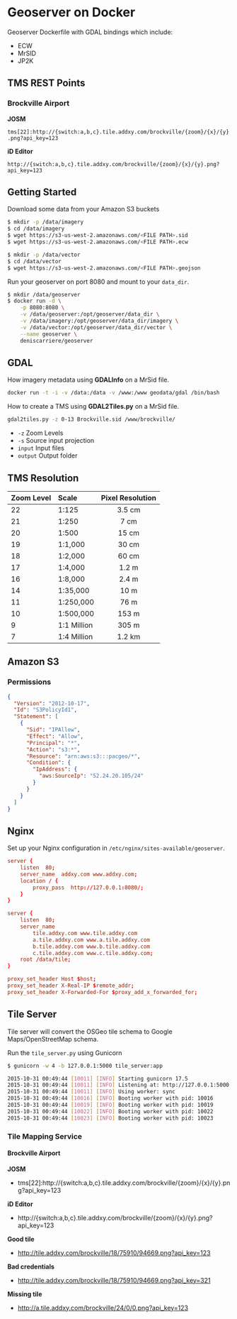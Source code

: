 Geoserver on Docker
===================

Geoserver Dockerfile with GDAL bindings which include:

- ECW
- MrSID
- JP2K

TMS REST Points
---------------

### Brockville Airport

**JOSM**

`tms[22]:http://{switch:a,b,c}.tile.addxy.com/brockville/{zoom}/{x}/{y}.png?api_key=123`

**iD Editor**

`http://{switch:a,b,c}.tile.addxy.com/brockville/{zoom}/{x}/{y}.png?api_key=123`

Getting Started
---------------

Download some data from your Amazon S3 buckets

```bash
$ mkdir -p /data/imagery
$ cd /data/imagery
$ wget https://s3-us-west-2.amazonaws.com/<FILE PATH>.sid
$ wget https://s3-us-west-2.amazonaws.com/<FILE PATH>.ecw

$ mkdir -p /data/vector
$ cd /data/vector
$ wget https://s3-us-west-2.amazonaws.com/<FILE PATH>.geojson
```

Run your geoserver on port 8080 and mount to your `data_dir`.

```bash
$ mkdir /data/geoserver
$ docker run -d \
    -p 8080:8080 \
    -v /data/geoserver:/opt/geoserver/data_dir \
    -v /data/imagery:/opt/geoserver/data_dir/imagery \
    -v /data/vector:/opt/geoserver/data_dir/vector \
    --name geoserver \
    deniscarriere/geoserver
```

GDAL
----

How imagery metadata using **GDALInfo** on a MrSid file.

```bash
docker run -t -i -v /data:/data -v /www:/www geodata/gdal /bin/bash
```

How to create a TMS using **GDAL2Tiles.py** on a MrSid file.

```bash
gdal2tiles.py -z 0-13 Brockville.sid /www/brockville/
```

- `-z` Zoom Levels
- `-s` Source input projection
- `input` Input files
- `output` Output folder


TMS Resolution
--------------

| Zoom Level |     Scale      | Pixel Resolution |
|:-----------|:---------------|:----------------:|
|  22        |  1:125         |  3.5 cm          |
|  21        |  1:250         |  7 cm            |
|  20        |  1:500         |  15 cm           |
|  19        |  1:1,000       |  30 cm           |
|  18        |  1:2,000       |  60 cm           |
|  17        |  1:4,000       |  1.2 m           |
|  16        |  1:8,000       |  2.4 m           |
|  14        |  1:35,000      |  10 m            |
|  11        |  1:250,000     |  76 m            |
|  10        |  1:500,000     |  153 m           |
|  9         |  1:1 Million   |  305 m           |
|  7         |  1:4 Million   |  1.2 km          |

Amazon S3
---------

### Permissions

```json
{
  "Version": "2012-10-17",
  "Id": "S3PolicyId1",
  "Statement": [
    {
      "Sid": "IPAllow",
      "Effect": "Allow",
      "Principal": "*",
      "Action": "s3:*",
      "Resource": "arn:aws:s3:::pacgeo/*",
      "Condition": {
        "IpAddress": {
          "aws:SourceIp": "52.24.20.105/24"
        }
      }
    }
  ]
}
```

Nginx
-----

Set up your Nginx configuration in `/etc/nginx/sites-available/geoserver`.

```conf
server {
    listen  80;
    server_name  addxy.com www.addxy.com;
    location / {
        proxy_pass  http://127.0.0.1:8080/;
    }
}

server {
    listen  80;
    server_name  
        tile.addxy.com www.tile.addxy.com
        a.tile.addxy.com www.a.tile.addxy.com
        b.tile.addxy.com www.b.tile.addxy.com
        c.tile.addxy.com www.c.tile.addxy.com;
    root /data/tile;
}

proxy_set_header Host $host;
proxy_set_header X-Real-IP $remote_addr;
proxy_set_header X-Forwarded-For $proxy_add_x_forwarded_for;
```

## Tile Server

Tile server will convert the OSGeo tile schema to Google Maps/OpenStreetMap schema.

Run the `tile_server.py` using Gunicorn

```bash
$ gunicorn -w 4 -b 127.0.0.1:5000 tile_server:app

2015-10-31 00:49:44 [10011] [INFO] Starting gunicorn 17.5
2015-10-31 00:49:44 [10011] [INFO] Listening at: http://127.0.0.1:5000 (10011)
2015-10-31 00:49:44 [10011] [INFO] Using worker: sync
2015-10-31 00:49:44 [10016] [INFO] Booting worker with pid: 10016
2015-10-31 00:49:44 [10019] [INFO] Booting worker with pid: 10019
2015-10-31 00:49:44 [10022] [INFO] Booting worker with pid: 10022
2015-10-31 00:49:44 [10023] [INFO] Booting worker with pid: 10023
```

### Tile Mapping Service

#### Brockville Airport

**JOSM**

- tms[22]:http://{switch:a,b,c}.tile.addxy.com/brockville/{zoom}/{x}/{y}.png?api_key=123

**iD Editor**

- http://{switch:a,b,c}.tile.addxy.com/brockville/{zoom}/{x}/{y}.png?api_key=123


**Good tile**

- http://tile.addxy.com/brockville/18/75910/94669.png?api_key=123

**Bad credentials**

- http://tile.addxy.com/brockville/18/75910/94669.png?api_key=321

**Missing tile**

- http://a.tile.addxy.com/brockville/24/0/0.png?api_key=123
